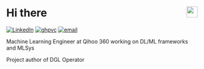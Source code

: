 <h1>Hi there <img src="https://github.com/TheDudeThatCode/TheDudeThatCode/blob/master/Assets/Hi.gif" width="29px" align="right"></h1> 

[![LinkedIn](https://img.shields.io/badge/LinkedIn-%F0%9F%91%8B-blue.svg)](https://www.linkedin.com/in/xiaoyuzhai)
[![ghpvc](https://komarev.com/ghpvc/?username=ryantd)](https://komarev.com/ghpvc/?username=ryantd)
[![email](https://img.shields.io/badge/mail-xy%20(at)%20%F0%9F%9A%80.kz-orange)]()

Machine Learning Engineer at Qihoo 360 working on DL/ML frameworks and MLSys 

Project author of DGL Operator

